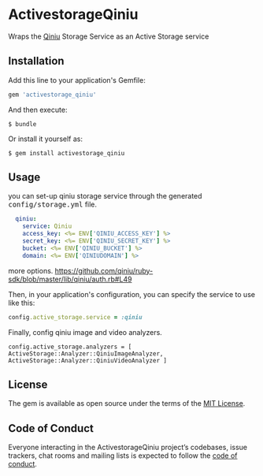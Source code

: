 # ActivestorageQiniu

Wraps the [Qiniu](https://www.qiniu.com/) Storage Service as an Active Storage service

## Installation

Add this line to your application's Gemfile:

```ruby
gem 'activestorage_qiniu'
```

And then execute:

    $ bundle

Or install it yourself as:

    $ gem install activestorage_qiniu

## Usage

you can set-up qiniu storage service through the generated <tt>config/storage.yml</tt> file.
```yaml
  qiniu:
    service: Qiniu
    access_key: <%= ENV['QINIU_ACCESS_KEY'] %>
    secret_key: <%= ENV['QINIU_SECRET_KEY'] %>
    bucket: <%= ENV['QINIU_BUCKET'] %>
    domain: <%= ENV['QINIUDOMAIN'] %>
```
more options. https://github.com/qiniu/ruby-sdk/blob/master/lib/qiniu/auth.rb#L49

Then, in your application's configuration, you can specify the service to use like this:
```ruby
config.active_storage.service = :qiniu
```

Finally, config qiniu image and video analyzers.

```
config.active_storage.analyzers = [ ActiveStorage::Analyzer::QiniuImageAnalyzer, ActiveStorage::Analyzer::QiniuVideoAnalyzer ]
```


## License

The gem is available as open source under the terms of the [MIT License](https://opensource.org/licenses/MIT).

## Code of Conduct

Everyone interacting in the ActivestorageQiniu project’s codebases, issue trackers, chat rooms and mailing lists is expected to follow the [code of conduct](https://github.com/[USERNAME]/activestorage_qiniu/blob/master/CODE_OF_CONDUCT.md).
